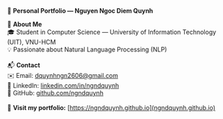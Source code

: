 🌿 **Personal Portfolio — Nguyen Ngoc Diem Quynh**

👋 **About Me** <br>
🎓 Student in Computer Science — University of Information Technology (UIT), VNU-HCM <br>
💡 Passionate about Natural Language Processing (NLP) <br>
<br>
📬 **Contact** <br>
✉️ Email: [dquynhngn2606@gmail.com](mailto:dquynhngn2606@gmail.com) <br>
💼 LinkedIn: [linkedin.com/in/ngndquynh](https://www.linkedin.com/in/ngndquynh/) <br>
🐙 GitHub: [github.com/ngndquynh](https://github.com/ngndquynh) <br>
<br>
🔗 **Visit my portfolio:** [https://ngndquynh.github.io](ngndquynh.github.io)
